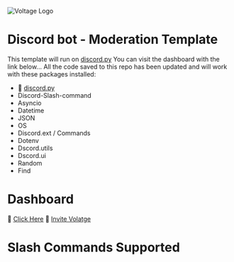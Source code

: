 ![Voltage Logo](https://github-images.dang116.repl.co/voltage_Bot_23.png)

# Discord bot - Moderation Template
This template will run on [discord.py](https://discordpy.readthedocs.io/en/stable/)
You can visit the dashboard with the link below...
All the code saved to this repo has been updated and will work with these packages installed:


- 🔗 [discord.py](https://discordpy.readthedocs.io/en/stable/)
- Discord-Slash-command
- Asyncio
- Datetime
- JSON
- OS
- Discord.ext / Commands
- Dotenv
- Dscord.utils
- Dscord.ui
- Random
- Find

# Dashboard
🔗 [Click Here](https://voltage.dang1114.repl.co)
🔗 [Invite Volatge](https://discord.com/oauth2/authorize?client_id=919233281235509268&permissions=10000931089606&scope=bot)


#  Slash Commands Supported 
